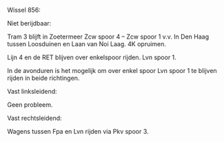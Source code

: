 Wissel 856: 

Niet berijdbaar:

Tram 3 blijft in Zoetermeer Zcw spoor 4 – Zcw spoor 1 v.v.
In Den Haag tussen Loosduinen en Laan van Noi Laag.
4K opruimen.

Lijn 4 en de RET blijven over enkelspoor rijden. Lvn spoor 1.

In de avonduren is het mogelijk om over enkel spoor Lvn spoor 1 te blijven
rijden in beide richtingen.

Vast linksleidend:

Geen probleem.

Vast rechtsleidend:

Wagens tussen Fpa en Lvn rijden via Pkv spoor 3.

